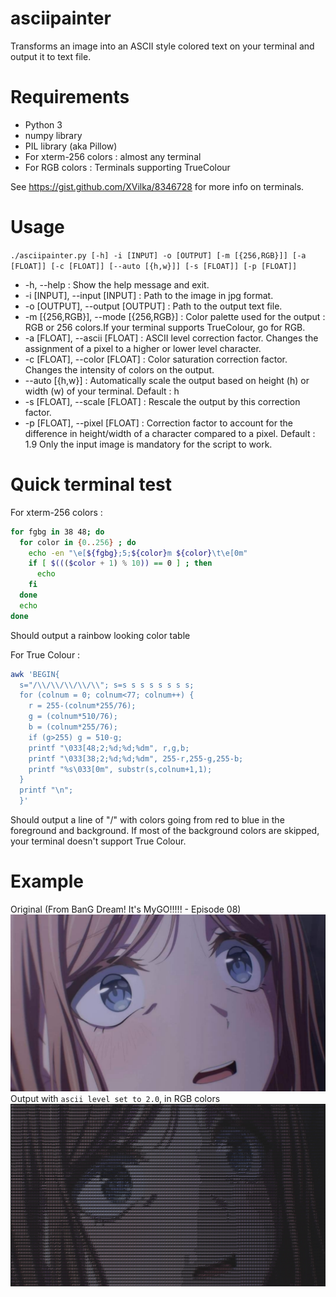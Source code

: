 # asciipainter
Transforms an image into an ASCII style colored text on your terminal and output it to text file.

# Requirements
* Python 3
* numpy library
* PIL library (aka Pillow)
* For xterm-256 colors : almost any terminal
* For RGB colors : Terminals supporting TrueColour

See https://gist.github.com/XVilka/8346728 for more info on terminals.

# Usage
`./asciipainter.py [-h] -i [INPUT] -o [OUTPUT] [-m [{256,RGB}]] [-a [FLOAT]] [-c [FLOAT]] [--auto [{h,w}]] [-s [FLOAT]] [-p [FLOAT]]`
* -h, --help : Show the help message and exit.
* -i [INPUT], --input [INPUT] : Path to the image in jpg format.
* -o [OUTPUT], --output [OUTPUT] : Path to the output text file.
* -m [{256,RGB}], --mode [{256,RGB}] : Color palette used for the output : RGB or 256 colors.If your terminal supports TrueColour, go for RGB.
* -a [FLOAT], --ascii [FLOAT] : ASCII level correction factor. Changes the assignment of a pixel to a higher or lower level character.
* -c [FLOAT], --color [FLOAT] : Color saturation correction factor. Changes the intensity of colors on the output.
* --auto [{h,w}] : Automatically scale the output based on height (h) or width (w) of your terminal. Default : h
* -s [FLOAT], --scale [FLOAT] : Rescale the output by this correction factor.
* -p [FLOAT], --pixel [FLOAT] : Correction factor to account for the difference in height/width of a character compared to a pixel. Default : 1.9
Only the input image is mandatory for the script to work.

# Quick terminal test
For xterm-256 colors :
```bash
for fgbg in 38 48; do 
  for color in {0..256} ; do 
    echo -en "\e[${fgbg};5;${color}m ${color}\t\e[0m"
    if [ $((($color + 1) % 10)) == 0 ] ; then 
      echo
    fi
  done
  echo
done
```
Should output a rainbow looking color table

For True Colour :
```bash
awk 'BEGIN{
  s="/\\/\\/\\/\\/\\"; s=s s s s s s s s;
  for (colnum = 0; colnum<77; colnum++) {
    r = 255-(colnum*255/76);
    g = (colnum*510/76);
    b = (colnum*255/76);
    if (g>255) g = 510-g;
    printf "\033[48;2;%d;%d;%dm", r,g,b;
    printf "\033[38;2;%d;%d;%dm", 255-r,255-g,255-b;
    printf "%s\033[0m", substr(s,colnum+1,1);
  }
  printf "\n";
  }'
```
Should output a line of "/\" with colors going from red to blue in the foreground and background.
If most of the background colors are skipped, your terminal doesn't support True Colour.

# Example
Original (From BanG Dream! It's MyGO!!!!! - Episode 08)
![alt text](https://github.com/jason122490/asciipainter/blob/13431039d43af4eba4d293260d2c3269965e7e7d/example/error_original.jpg "Original image")
Output with `ascii level set to 2.0`, in RGB colors
![alt text](https://github.com/jason122490/asciipainter/blob/47045bab6b490bb530a9eb777a9352163be68eac/example/error.jpg "ASCII image")
